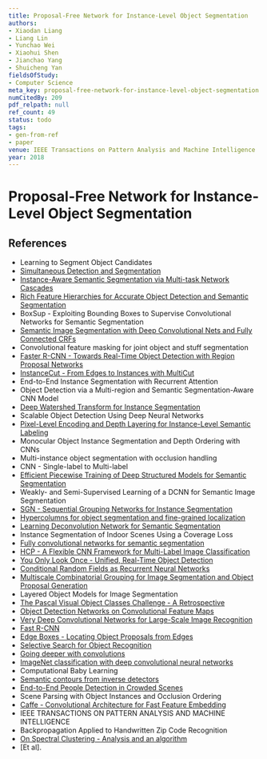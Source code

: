 ```yaml
---
title: Proposal-Free Network for Instance-Level Object Segmentation
authors:
- Xiaodan Liang
- Liang Lin
- Yunchao Wei
- Xiaohui Shen
- Jianchao Yang
- Shuicheng Yan
fieldsOfStudy:
- Computer Science
meta_key: proposal-free-network-for-instance-level-object-segmentation
numCitedBy: 209
pdf_relpath: null
ref_count: 49
status: todo
tags:
- gen-from-ref
- paper
venue: IEEE Transactions on Pattern Analysis and Machine Intelligence
year: 2018
---
```


# Proposal-Free Network for Instance-Level Object Segmentation

## References

- Learning to Segment Object Candidates
- [Simultaneous Detection and Segmentation](./simultaneous-detection-and-segmentation.md)
- [Instance-Aware Semantic Segmentation via Multi-task Network Cascades](./instance-aware-semantic-segmentation-via-multi-task-network-cascades.md)
- [Rich Feature Hierarchies for Accurate Object Detection and Semantic Segmentation](./rich-feature-hierarchies-for-accurate-object-detection-and-semantic-segmentation.md)
- BoxSup - Exploiting Bounding Boxes to Supervise Convolutional Networks for Semantic Segmentation
- [Semantic Image Segmentation with Deep Convolutional Nets and Fully Connected CRFs](./semantic-image-segmentation-with-deep-convolutional-nets-and-fully-connected-crfs.md)
- Convolutional feature masking for joint object and stuff segmentation
- [Faster R-CNN - Towards Real-Time Object Detection with Region Proposal Networks](./faster-r-cnn-towards-real-time-object-detection-with-region-proposal-networks.md)
- [InstanceCut - From Edges to Instances with MultiCut](./instancecut-from-edges-to-instances-with-multicut.md)
- End-to-End Instance Segmentation with Recurrent Attention
- Object Detection via a Multi-region and Semantic Segmentation-Aware CNN Model
- [Deep Watershed Transform for Instance Segmentation](./deep-watershed-transform-for-instance-segmentation.md)
- Scalable Object Detection Using Deep Neural Networks
- [Pixel-Level Encoding and Depth Layering for Instance-Level Semantic Labeling](./pixel-level-encoding-and-depth-layering-for-instance-level-semantic-labeling.md)
- Monocular Object Instance Segmentation and Depth Ordering with CNNs
- Multi-instance object segmentation with occlusion handling
- CNN - Single-label to Multi-label
- [Efficient Piecewise Training of Deep Structured Models for Semantic Segmentation](./efficient-piecewise-training-of-deep-structured-models-for-semantic-segmentation.md)
- Weakly- and Semi-Supervised Learning of a DCNN for Semantic Image Segmentation
- [SGN - Sequential Grouping Networks for Instance Segmentation](./sgn-sequential-grouping-networks-for-instance-segmentation.md)
- [Hypercolumns for object segmentation and fine-grained localization](./hypercolumns-for-object-segmentation-and-fine-grained-localization.md)
- [Learning Deconvolution Network for Semantic Segmentation](./learning-deconvolution-network-for-semantic-segmentation.md)
- Instance Segmentation of Indoor Scenes Using a Coverage Loss
- [Fully convolutional networks for semantic segmentation](./fully-convolutional-networks-for-semantic-segmentation.md)
- [HCP - A Flexible CNN Framework for Multi-Label Image Classification](./hcp-a-flexible-cnn-framework-for-multi-label-image-classification.md)
- [You Only Look Once - Unified, Real-Time Object Detection](./you-only-look-once-unified-real-time-object-detection.md)
- [Conditional Random Fields as Recurrent Neural Networks](./conditional-random-fields-as-recurrent-neural-networks.md)
- [Multiscale Combinatorial Grouping for Image Segmentation and Object Proposal Generation](./multiscale-combinatorial-grouping-for-image-segmentation-and-object-proposal-generation.md)
- Layered Object Models for Image Segmentation
- [The Pascal Visual Object Classes Challenge - A Retrospective](./the-pascal-visual-object-classes-challenge-a-retrospective.md)
- [Object Detection Networks on Convolutional Feature Maps](./object-detection-networks-on-convolutional-feature-maps.md)
- [Very Deep Convolutional Networks for Large-Scale Image Recognition](./very-deep-convolutional-networks-for-large-scale-image-recognition.md)
- [Fast R-CNN](./fast-r-cnn.md)
- [Edge Boxes - Locating Object Proposals from Edges](./edge-boxes-locating-object-proposals-from-edges.md)
- [Selective Search for Object Recognition](./selective-search-for-object-recognition.md)
- [Going deeper with convolutions](./going-deeper-with-convolutions.md)
- [ImageNet classification with deep convolutional neural networks](./imagenet-classification-with-deep-convolutional-neural-networks.md)
- Computational Baby Learning
- [Semantic contours from inverse detectors](./semantic-contours-from-inverse-detectors.md)
- [End-to-End People Detection in Crowded Scenes](./end-to-end-people-detection-in-crowded-scenes.md)
- Scene Parsing with Object Instances and Occlusion Ordering
- [Caffe - Convolutional Architecture for Fast Feature Embedding](./caffe-convolutional-architecture-for-fast-feature-embedding.md)
- IEEE TRANSACTIONS ON PATTERN ANALYSIS AND MACHINE INTELLIGENCE
- Backpropagation Applied to Handwritten Zip Code Recognition
- [On Spectral Clustering - Analysis and an algorithm](./on-spectral-clustering-analysis-and-an-algorithm.md)
- [Et al].
